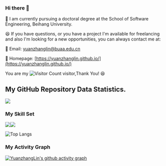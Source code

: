 ### Hi there 👋


<!--
**YuanzhangLin/YuanzhangLin** is a ✨ _special_ ✨ repository because its `README.md` (this file) appears on your GitHub profile.

Here are some ideas to get you started:

- 🔭 I’m currently working on ...
- 🌱 I’m currently learning ...
- 👯 I’m looking to collaborate on ...
- 🤔 I’m looking for help with ...
- 💬 Ask me about ...
- 📫 How to reach me: ...
- 😄 Pronouns: ...
- ⚡ Fun fact: ...
-->
:school: I am currently pursuing a doctoral degree at the School of Software Engineering, Beihang University.


:satisfied:	 If you have questions, or you have a project I'm available for freelancing and also I'm looking for a new opportunities, you can always contact me at:

:email:	Email: [yuanzhanglin@buaa.edu.cn](yuanzhanglin@buaa.edu.cn)

:house_with_garden: Homepage: [https://yuanzhanglin.github.io/](https://yuanzhanglin.github.io/)

You are my ![Visitor Count](https://profile-counter.glitch.me/YuanzhangLin/count.svg) visitor,Thank You! :satisfied:	

## My GitHub Repository Data Statistics.

![](https://github-readme-stats.vercel.app/api?username=YuanzhangLin&show_icons=true&theme=transparent)

### My Skill Set

![](https://img.shields.io/badge/Java-ED8B00?style=for-the-badge&logo=openjdk&logoColor=white)![](https://img.shields.io/badge/Python-3776AB?style=for-the-badge&logo=python&logoColor=white)

![Top Langs](https://github-readme-stats.vercel.app/api/top-langs/?username=YuanzhangLin&layout=compact&theme=tokyonight)

### My Activity Graph
[![YuanzhangLin's github activity graph](https://github-readme-activity-graph.vercel.app/graph?username=YuanzhangLin&custom_title=Activity%20graph&hide_border=true&theme=tokyo-night	)](https://github.com/ashutosh00710/github-readme-activity-graph?tab=readme-ov-file)

<!-- [![trophy](https://github-profile-trophy.vercel.app/?username=YuanzhangLin)](https://github.com/YuanzhangLin/github-profile-trophy) -->

